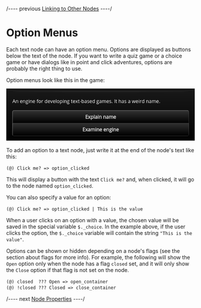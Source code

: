 
/---- previous
[Linking to Other Nodes](links.md)
----/

# Option Menus

Each text node can have an option menu. Options are displayed as buttons below the text of the node.
If you want to write a quiz game or a choice game or have dialogs like in point and click
adventures, options are probably the right thing to use.

Option menus look like this in the game:

![Option Menu](../../images/option-menu.png)

To add an option to a text node, just write it at the end of the node's text like this:

```toothrot
(@) Click me? => option_clicked
```

This will display a button with the text `Click me?` and, when clicked, it will go to the node
named `option_clicked`.

You can also specify a value for an option:

```toothrot
(@) Click me? => option_clicked | This is the value
```

When a user clicks on an option with a value, the chosen value will be saved in the special
variable `$._choice`. In the example above, if the user clicks the option, the `$._choice` variable
will contain the string `"This is the value"`.

Options can be shown or hidden depending on a node's flags (see the section about flags for more
info). For example, the following will show the `Open` option only when the node has a flag
`closed` set, and it will only show the `Close` option if that flag is not set on the node.

```toothrot
(@) closed  ??? Open => open_container
(@) !closed ??? Closed => close_container
```

/---- next
[Node Properties](node-properties.md)
----/
